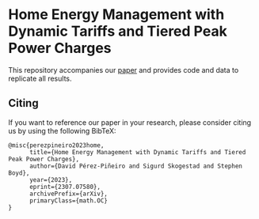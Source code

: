 # Home Energy Management with Dynamic Tariffs and Tiered Peak Power Charges

This repository accompanies our [paper](https://web.stanford.edu/~boyd/papers/hem.html) and provides code and data to replicate all results.

## Citing
If you want to reference our paper in your research, please consider citing us by using the following BibTeX:
```
@misc{perezpineiro2023home,
      title={Home Energy Management with Dynamic Tariffs and Tiered Peak Power Charges}, 
      author={David Pérez-Piñeiro and Sigurd Skogestad and Stephen Boyd},
      year={2023},
      eprint={2307.07580},
      archivePrefix={arXiv},
      primaryClass={math.OC}
}
```
